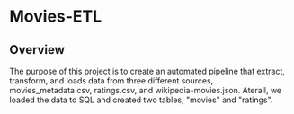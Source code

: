# Movies-ETL
## Overview 
The purpose of this project is to create an automated pipeline that extract, transform, and loads data from three different sources, movies_metadata.csv, ratings.csv, and wikipedia-movies.json. Aterall, we loaded the data to SQL and created two tables, "movies" and "ratings". 
